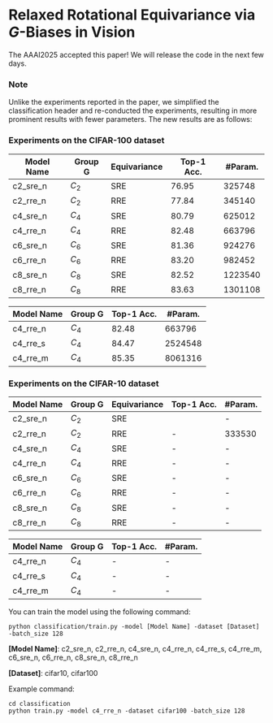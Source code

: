 # Relaxed Rotational Equivariance via $G$-Biases in Vision
The AAAI2025 accepted this paper! We will release the code in the next few days.
### Note
Unlike the experiments reported in the paper, we simplified the classification header and re-conducted the experiments, resulting in more prominent results with fewer parameters. The new results are as follows:
### Experiments on the CIFAR-100 dataset
|Model Name|Group G|Equivariance|Top-1 Acc.|#Param.|
|-|-|-|-|-|
|c2_sre_n|$C_2$|SRE|76.95|325748|
|c2_rre_n|$C_2$|RRE|77.84|345140|
|c4_sre_n|$C_4$|SRE|80.79|625012|
|c4_rre_n|$C_4$|RRE|82.48|663796|
|c6_sre_n|$C_6$|SRE|81.36|924276|
|c6_rre_n|$C_6$|RRE|83.20|982452|
|c8_sre_n|$C_8$|SRE|82.52|1223540|
|c8_rre_n|$C_8$|RRE|83.63|1301108|

|Model Name|Group G|Top-1 Acc.|#Param.|
|-|-|-|-|
|c4_rre_n|$C_4$|82.48|663796|
|c4_rre_s|$C_4$|84.47|2524548|
|c4_rre_m|$C_4$|85.35|8061316|

### Experiments on the CIFAR-10 dataset
|Model Name|Group G|Equivariance|Top-1 Acc.|#Param.|
|-|-|-|-|-|
|c2_sre_n|$C_2$|SRE||-|
|c2_rre_n|$C_2$|RRE|-|333530|
|c4_sre_n|$C_4$|SRE|-|-|
|c4_rre_n|$C_4$|RRE|-|-|
|c6_sre_n|$C_6$|SRE|-|-|
|c6_rre_n|$C_6$|RRE|-|-|
|c8_sre_n|$C_8$|SRE|-|-|
|c8_rre_n|$C_8$|RRE|-|-|

|Model Name|Group G|Top-1 Acc.|#Param.|
|-|-|-|-|
|c4_rre_n|$C_4$|-|-|
|c4_rre_s|$C_4$|-|-|
|c4_rre_m|$C_4$|-|-|



You can train the model using the following command:

```
python classification/train.py -model [Model Name] -dataset [Dataset] -batch_size 128
```

**[Model Name]**: c2_sre_n, c2_rre_n, c4_sre_n, c4_rre_n, c4_rre_s, c4_rre_m, c6_sre_n, c6_rre_n, c8_sre_n, c8_rre_n

**[Dataset]**: cifar10, cifar100

Example command: 

```
cd classification
python train.py -model c4_rre_n -dataset cifar100 -batch_size 128
```

